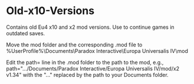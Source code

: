 # Old-x10-Versions

Contains old Eu4 x10 and x2 mod versions. Use to continue games in outdated saves.


Move the mod folder and the corresponding .mod file to %UserProfile%\Documents\Paradox Interactive\Europa Universalis IV\mod

Edit the path= line in the .mod folder to the path to the mod, e.g., path=".../Documents/Paradox Interactive/Europa Universalis IV/mod/x2 v1.34" with the "..." replaced by the path to your Documents folder.
